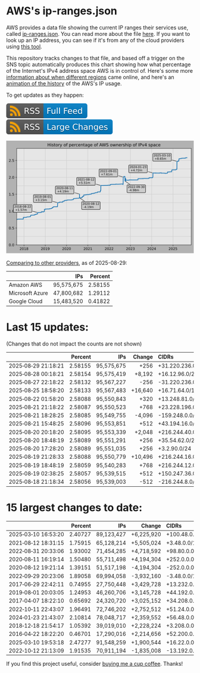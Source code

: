 # AWS's ip-ranges.json

AWS provides a data file showing the current IP ranges their
services use, called [ip-ranges.json](https://ip-ranges.amazonaws.com/ip-ranges.json).
You can read more about the file [here](https://docs.aws.amazon.com/general/latest/gr/aws-ip-ranges.html).
If you want to look up an IP address, you can see if it's from any of the cloud providers using [this tool](https://cloud-ips.s3-us-west-2.amazonaws.com/index.html).

This repository tracks changes to that file, and based off a trigger on the SNS 
topic automatically produces this chart showing how what percentage of the 
Internet's IPv4 address space AWS is in control of.  Here's some 
more [information about when different regions](announces.md) came 
online, and here's an [animation of the history](https://youtu.be/v__lzuvKxU0) 
of the AWS's IP usage.

To get updates as they happen:

[![RSS Icon (Full Feed)](images/rss_badge.svg)](https://raw.githubusercontent.com/seligman/aws-ip-ranges/master/rss.xml)
[![RSS Icon (Large Changes)](images/rss_badge_partial.svg)](https://raw.githubusercontent.com/seligman/aws-ip-ranges/master/rss_big_changes.xml)

![History of AWS](history_count.svg)

[Comparing to other providers](https://github.com/seligman/cloud_sizes), as of 2025-08-29:

| | IPs | Percent |
| --- | ---: | ---: |
| Amazon AWS | 95,575,675 | 2.58155 |
| Microsoft Azure | 47,800,682 | 1.29112 |
| Google Cloud | 15,483,520 | 0.41822 |


# Last 15 updates:

(Changes that do not impact the counts are not shown)

| | Percent | IPs | Change | CIDRs |
| :--- | ---: | ---: | ---: | :--- |
| 2025&#8209;08&#8209;29&nbsp;21:18:21 | 2.58155 | 95,575,675 | +256 | +31.220.236.0/24 |
| 2025&#8209;08&#8209;28&nbsp;00:18:21 | 2.58154 | 95,575,419 | +8,192 | +16.12.96.0/20,&nbsp;+16.12.88.0/21,&nbsp;+16.12.112.0/21 |
| 2025&#8209;08&#8209;27&nbsp;22:18:22 | 2.58132 | 95,567,227 | -256 | -31.220.236.0/24 |
| 2025&#8209;08&#8209;25&nbsp;18:58:20 | 2.58133 | 95,567,483 | +16,640 | +16.71.64.0/18,&nbsp;+31.220.236.0/24 |
| 2025&#8209;08&#8209;22&nbsp;01:58:20 | 2.58088 | 95,550,843 | +320 | +13.248.81.0/24,&nbsp;+69.107.9.192/27,&nbsp;+52.94.250.176/28,&nbsp;... |
| 2025&#8209;08&#8209;21&nbsp;21:18:22 | 2.58087 | 95,550,523 | +768 | +23.228.196.0/23,&nbsp;+3.2.98.0/24 |
| 2025&#8209;08&#8209;21&nbsp;18:28:25 | 2.58085 | 95,549,755 | -4,096 | -159.248.0.0/20 |
| 2025&#8209;08&#8209;21&nbsp;15:48:25 | 2.58096 | 95,553,851 | +512 | +43.194.16.0/24,&nbsp;+54.222.65.0/24 |
| 2025&#8209;08&#8209;20&nbsp;20:18:20 | 2.58095 | 95,553,339 | +2,048 | +216.244.40.0/21 |
| 2025&#8209;08&#8209;20&nbsp;18:48:19 | 2.58089 | 95,551,291 | +256 | +35.54.62.0/24 |
| 2025&#8209;08&#8209;20&nbsp;17:28:20 | 2.58089 | 95,551,035 | +256 | +3.2.90.0/24 |
| 2025&#8209;08&#8209;19&nbsp;21:28:33 | 2.58088 | 95,550,779 | +10,496 | +216.244.16.0/20,&nbsp;+216.244.48.0/20,&nbsp;+216.244.32.0/22,&nbsp;... |
| 2025&#8209;08&#8209;19&nbsp;18:48:19 | 2.58059 | 95,540,283 | +768 | +216.244.12.0/23,&nbsp;+216.244.8.0/24 |
| 2025&#8209;08&#8209;19&nbsp;02:38:25 | 2.58057 | 95,539,515 | +512 | +150.247.36.0/23 |
| 2025&#8209;08&#8209;18&nbsp;21:18:34 | 2.58056 | 95,539,003 | -512 | -216.244.8.0/23 |


# 15 largest changes to date:

| | Percent | IPs | Change | CIDRs |
| :--- | ---: | ---: | ---: | :--- |
| 2025&#8209;03&#8209;10&nbsp;16:53:20 | 2.40727 | 89,123,427 | +6,225,920 | +100.48.0.0/12,&nbsp;+16.144.0.0/13,&nbsp;+16.192.0.0/13,&nbsp;... |
| 2021&#8209;08&#8209;12&nbsp;18:31:15 | 1.75915 | 65,128,214 | +5,505,024 | +3.48.0.0/12,&nbsp;+35.96.0.0/12,&nbsp;+3.152.0.0/13,&nbsp;... |
| 2022&#8209;08&#8209;31&nbsp;20:33:06 | 1.93002 | 71,454,285 | +4,718,592 | +98.80.0.0/12,&nbsp;+184.32.0.0/12,&nbsp;+13.184.0.0/13,&nbsp;... |
| 2020&#8209;08&#8209;11&nbsp;16:19:14 | 1.50480 | 55,711,498 | +4,194,304 | +252.0.0.0/10 |
| 2020&#8209;08&#8209;12&nbsp;19:21:14 | 1.39151 | 51,517,198 | -4,194,304 | -252.0.0.0/10 |
| 2022&#8209;09&#8209;29&nbsp;20:23:06 | 1.89058 | 69,994,058 | -3,932,160 | -3.48.0.0/12,&nbsp;-35.96.0.0/12,&nbsp;-3.240.0.0/13,&nbsp;... |
| 2017&#8209;06&#8209;29&nbsp;22:42:11 | 0.74955 | 27,750,448 | +3,429,728 | +13.232.0.0/13,&nbsp;+34.240.0.0/13,&nbsp;+35.168.0.0/13,&nbsp;... |
| 2019&#8209;08&#8209;01&nbsp;20:03:05 | 1.24953 | 46,260,706 | +3,145,728 | +44.192.0.0/10,&nbsp;-3.192.0.0/12 |
| 2017&#8209;04&#8209;07&nbsp;18:22:10 | 0.65692 | 24,320,720 | +3,025,152 | +34.208.0.0/12,&nbsp;+34.224.0.0/12,&nbsp;+13.58.0.0/15,&nbsp;... |
| 2022&#8209;10&#8209;11&nbsp;22:43:07 | 1.96491 | 72,746,202 | +2,752,512 | +51.24.0.0/13,&nbsp;+57.104.0.0/13,&nbsp;+51.20.0.0/14,&nbsp;... |
| 2024&#8209;01&#8209;23&nbsp;21:43:07 | 2.10814 | 78,048,717 | +2,359,552 | +56.48.0.0/13,&nbsp;+16.28.0.0/14,&nbsp;+16.64.0.0/14,&nbsp;... |
| 2018&#8209;12&#8209;18&nbsp;21:54:17 | 1.05392 | 39,019,010 | +2,228,224 | +3.208.0.0/12,&nbsp;+3.224.0.0/12,&nbsp;+13.48.0.0/15 |
| 2016&#8209;04&#8209;22&nbsp;18:22:20 | 0.46701 | 17,290,016 | +2,214,656 | +52.200.0.0/13,&nbsp;+52.208.0.0/13,&nbsp;+52.36.0.0/14,&nbsp;... |
| 2025&#8209;03&#8209;10&nbsp;19:53:18 | 2.47277 | 91,548,259 | +1,900,544 | +16.22.0.0/15,&nbsp;+16.48.0.0/15,&nbsp;+16.58.0.0/15,&nbsp;... |
| 2022&#8209;10&#8209;12&nbsp;21:13:09 | 1.91535 | 70,911,194 | -1,835,008 | -13.192.0.0/13,&nbsp;-16.28.0.0/14,&nbsp;-40.172.0.0/14,&nbsp;... |

If you find this project useful, consider [buying me a cup coffee](https://coff.ee/seligman).  Thanks!
